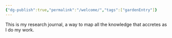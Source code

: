 ```yaml
---
{"dg-publish":true,"permalink":"/welcome/","tags":["gardenEntry"]}
---
```


This is my research journal, a way to map all the knowledge that accretes as I do my work.